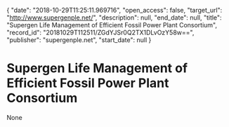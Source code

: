 {
  "date": "2018-10-29T11:25:11.969716", 
  "open_access": false, 
  "target_url": "http://www.supergenple.net/", 
  "description": null, 
  "end_date": null, 
  "title": "Supergen Life Management of Efficient Fossil Power Plant Consortium", 
  "record_id": "20181029T112511/ZGdYJSr0Q2TX1DLvOzY58w==", 
  "publisher": "supergenple.net", 
  "start_date": null
}

# Supergen Life Management of Efficient Fossil Power Plant Consortium

None